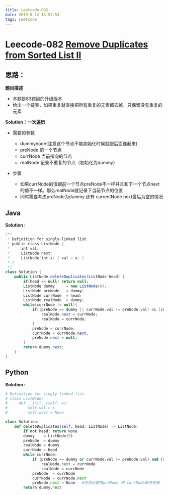 ```yaml
---
title: Leetcode-082
date: 2019-6-12 15:52:53
tags: Leetcode
---
```


# Leecode-082 [Remove Duplicates from Sorted List II](https://leetcode-cn.com/problems/remove-duplicates-from-sorted-list-ii/)

## 思路：

**题目描述**

- 本题是83题目的升级版本
- 给出一个链表，如果重复就直接把所有重复的元素都去掉，只保留没有重复的元素



**Solution：一次遍历**

- 需要的参数
  - dummynode(注意这个节点不能初始化时候就跟后面连起来)
  - preNode  前一个节点
  - currNode 当前指向的节点
  - realNode  记录不重复的节点（初始化为dummy）

- 步骤
  - 如果currNode的值跟前一个节点preNode不一样并且和下一个节点next的值不一样。那么realNode就记录下当前节点的位置
  - 同时需要考虑preNode为dummy 还有 currentNode.next最后为空的情况

<!--more-->

## Java

**Solution :**

```java
/**
 * Definition for singly-linked list.
 * public class ListNode {
 *     int val;
 *     ListNode next;
 *     ListNode(int x) { val = x; }
 * }
 */
class Solution {
    public ListNode deleteDuplicates(ListNode head) {
        if(head == null) return null;
        ListNode dummy     = new ListNode(0);
        ListNode preNode   = dummy;
        ListNode currNode  = head;
        ListNode realNode  = dummy;
        while(currNode != null){
            if((preNode == dummy || currNode.val != preNode.val) && (currNode.next == null || currNode.val != currNode.next.val)){
                realNode.next = currNode;
                realNode = currNode;
            }
            preNode = currNode;
            currNode = currNode.next;
            preNode.next = null;
        }
        return dummy.next;
    }
}
```



## Python 



**Solution :**

```python
# Definition for singly-linked list.
# class ListNode:
#     def __init__(self, x):
#         self.val = x
#         self.next = None

class Solution:
    def deleteDuplicates(self, head: ListNode) -> ListNode:
        if not head: return None
        dummy    = ListNode(0)
        preNode  = dummy
        realNode = dummy
        currNode = head
        while currNode:
            if (preNode == dummy or currNode.val != preNode.val) and (currNode.next == None or currNode.next.val != currNode.val):
                realNode.next = currNode
                realNode = currNode
            preNode  = currNode
            currNode = currNode.next
            preNode.next = None   #这里必要把preNode 和 currNode断开链接
        return dummy.next

```



